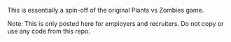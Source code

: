 This is essentially a spin-off of the original Plants vs Zombies game.

Note: This is only posted here for employers and recruiters. Do not copy or use any code from this repo.
